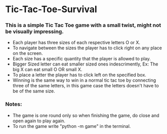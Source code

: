 # Tic-Tac-Toe-Survival

### This is a simple Tic Tac Toe game with a small twist, might not be visually impressing.

- Each player has three sizes of each respective letters O or X.
- To navigate between the sizes the player has to click right on any place on the screen.
- Each size has a specific quantity that the player is allowed to play.
- Bigger Sized letter can eat smaller sized ones indescrimently, Ex: The big X can eat small O OR small X.
- To place a letter the player has to click left on the specified box.
- Winning is the same way to win in a normal tic tac toe by connecting three of the same letters, in this game case the letters doesn't have to be of the same size.

### Notes: 
- The game is one round only so when finishing the game, do close and open again to play again.
- To run the game write "python -m game" in the terminal.
